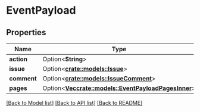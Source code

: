# EventPayload

## Properties

Name | Type | Description | Notes
------------ | ------------- | ------------- | -------------
**action** | Option<**String**> |  | [optional]
**issue** | Option<[**crate::models::Issue**](issue.md)> |  | [optional]
**comment** | Option<[**crate::models::IssueComment**](issue-comment.md)> |  | [optional]
**pages** | Option<[**Vec<crate::models::EventPayloadPagesInner>**](event_payload_pages_inner.md)> |  | [optional]

[[Back to Model list]](../README.md#documentation-for-models) [[Back to API list]](../README.md#documentation-for-api-endpoints) [[Back to README]](../README.md)



